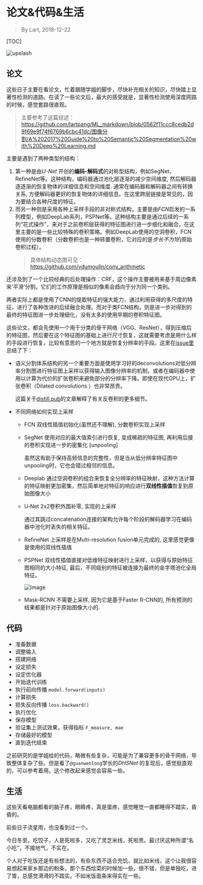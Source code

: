 # 论文&代码&生活

> By Lart, 2018-12-22

[TOC]

![upslash](https://images.unsplash.com/photo-1499028344343-cd173ffc68a9?ixlib=rb-1.2.1&ixid=eyJhcHBfaWQiOjEyMDd9&auto=format&fit=crop&w=750&q=80)

## 论文

这些日子主要在看论文，忙着跟随学姐的脚步，尽快补充相关的知识，尽快踏上显著性检测的道路。在读了一些论文后，最大的感受就是，显著性检测使用深度网路的时候，感觉套路很直观。

> 主要参考了这篇综述：<https://github.com/lartpang/ML_markdown/blob/0562f11ccc8cedb2d9f69e9f74f6769b6cbc41dc/图像分割/A%202017%20Guide%20to%20Semantic%20Segmentation%20with%20Deep%20Learning.md>

主要是遇到了两种类型的结构：

1. 第一种是由*U-Net* 开创的**编码-解码式**的对称型结构，例如SegNet，RefineNet等。这种结构，编码器通过池化层逐渐的减少空间维度, 然后解码器逐逐渐的恢复物体的详细信息和空间维度. 通常在编码器和解码器之间有转换关系, 方便解码器更好的恢复物体的详细信息。在这里跨层链接是常见的，因为要结合各种尺度的特征。
2. 而另一种则是采用各种上采样手段的非对称式结构，主要是由*FCN*启发的一系列模型，例如DeepLab系列，PSPNet等。这种结构主要是通过后续的一系列“花式操作”，来对于之前卷积层获得的特征图进行进一步细化和融合，在这里主要的是一些比较特殊的卷积策略。例如DeepLab使用的空洞卷积，FCN使用的分数卷积（分数卷积也是一种转置卷积，它对应的是*步长不为1*的原始卷积过程）。
   > 具体结构动态图可见：<https://github.com/vdumoulin/conv_arithmetic>

还涉及到了一个比较经典的后处理操作：CRF，这个操作主要被用来基于周边像素来‘平滑’分割。它们的工作原理是相似的像素会趋向于分为同一个类别。

两者实际上都是使用了CNN的提取特征的强大能力，通过利用获得的多尺度的特征，进行了各种改进的后续融合处理。而对于类FCN结构，则是进一步对得到的最终的特征图进一步处理细化，没有太多的使用早期的卷积特征图。

这些论文，都会先使用一个用于分类的骨干网络（VGG、ResNet），得到压缩后的特征图，然后要在这个特征图的基础上进行尺寸恢复，这就需要考虑是用什么样的手段进行恢复。比较有意思的一个地方就是恢复分辨率的手段。这里在[issue里](https://github.com/lartpang/ML_markdown/issues/25#issuecomment-448911117)总结了下：

* 语义分割体系结构的另一个重要方面是使用学习好的deconvolutions对低分辨率分割图进行特征图上采样以获得输入图像分辨率的机制，或者在编码器中使用以计算为代价的扩张卷积来避免部分的分辨率下降。即使在现代GPU上，扩张卷积（Dilated convolutions ）也非常昂贵。

    这篇关于[distill.pub](http://link.zhihu.com/?target=http%3A//distill.pub/2016/deconv-checkerboard/)的文章解释了有关反卷积的更多细节。

* 不同网络如何实现上采样

  * FCN 双线性插值初始化(虽然还不理解), 分数卷积实现上采样
  * SegNet 使用对应的最大值索引进行恢复, 变成稀疏的特征图, 再利用后接的卷积实现进一步的密集化 [unpooling]

    虽然这有助于保持高频信息的完整性，但是当从低分辨率特征图中unpooling时，它也会错过相邻的信息。

  * Deeplab 通过空洞卷积的组合来恢复全分辨率的特征映射，这种方法计算的特征映射更加密集，然后简单地对特征的响应进行**双线性插值**恢复到原始图像大小
  * U‐Net 2x2卷积外围补零, 实现的上采样

    通过其跳过concatenation连接的架构允许每个阶段的解码器学习在编码器中池化时丢失的相关特征。

  * RefineNet 上采样是在Multi-resolution fusion单元完成的, 这里感觉更像是使用的双线性插值
  * PSPNet 双线性插值直接对低维特征映射进行上采样，以获得与原始特征图相同的大小特征, 最后，不同级别的特征被连接为最终的金字塔池化全局特征。

    ![image](https://user-images.githubusercontent.com/16298490/50284453-04942780-0494-11e9-8084-8abb06cc5e25.png)

  * Mask‐RCNN 不需要上采样, 因为它是基于Faster R-CNN的, 所有预测的结果都是针对于原始图像大小的.

## 代码

* 准备数据
* 调整输入
* 搭建网络
* 设定损失
* 设定优化器
* 开始迭代训练
* 执行前向传播 `model.forward(inputs)`
* 计算损失
* 损失反向传播 `loss.backward()`
* 执行优化
* 保存模型
* 验证集上测试效果，获得指标 `F_measure, mae`
* 存储最好的模型
* 直到迭代结束

之前研究的是学姐给的代码，略微有些复杂，可能是为了兼容更多的骨干网络，导致整体复杂了些。但是看了`@guanwenlong`学长的*DHSNet* 的复现后，感觉挺直观的，可以参考着用。这个修改起来感觉会容易一些。

## 生活

这些天看电脑都看的脑子疼，眼睛疼，真是蛋疼，感觉睡觉一直都睡得不踏实，昏昏的。

前些日子流星雨，也没看到过一个。

今日冬至，吃饺子，人是死啦多，又吃了灵芝米线，死啦贵。最讨厌这种所谓“名小吃”，不接地气，不实在。

个人对于吃饭还是有些想法的，有些东西不适合充饥，就比如米线，这个让我很容易想起来家乡那边的粉条，那个东西烩菜的时候加一些，很不错，但是单独吃，进了胃，总感觉滑滑的不踏实。不如米饭面条来得实在一些。
